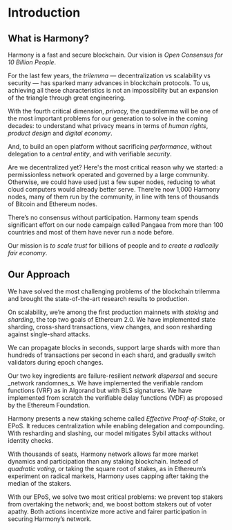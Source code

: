 # Introduction

## What is Harmony?

Harmony is a fast and secure blockchain. Our vision is _Open Consensus for 10 Billion People_.

For the last few years, the _trilemma_ — decentralization vs scalability vs security — has sparked many advances in blockchain protocols. To us, achieving all these characteristics is not an impossibility but an expansion of the triangle through great engineering.

With the fourth critical dimension, _privacy,_  the quadrilemma will be one of the most important problems for our generation to solve in the coming decades: to understand what privacy means in terms of _human rights_, _product design_ and _digital economy_.

And, to build an open platform without sacrificing _performance_, without delegation to a _central entity_, and with verifiable _security_. 

Are we decentralized yet? Here's the most critical reason why we started: a permissionless network operated and governed by a large community. Otherwise, we could have used just a few super nodes, reducing to what cloud computers would already better serve. There’re now 1,000 Harmony nodes, many of them run by the community, in line with tens of thousands of Bitcoin and Ethereum nodes.

There’s no consensus without participation. Harmony team spends significant effort on our node campaign called Pangaea from more than 100 countries and most of them have never run a node before.

Our mission is _to scale trust_ for billions of people and _to create a radically fair economy_.

## Our Approach

We have solved the most challenging problems of the blockchain trilemma and brought the state-of-the-art research results to production.

On scalability, we’re among the first production mainnets with _staking_ and _sharding_, the top two goals of Ethereum 2.0. We have implemented state sharding, cross-shard transactions, view changes, and soon resharding against single-shard attacks.

We can propagate blocks in seconds, support large shards with more than hundreds of transactions per second in each shard, and gradually switch validators during epoch changes.

Our two key ingredients are failure-resilient _network dispersal_ and secure _network randomnes_s. We have implemented the verifiable random functions \(VRF\) as in Algorand but with BLS signatures. We have implemented from scratch the verifiable delay functions \(VDF\) as proposed by the Ethereum Foundation.

Harmony presents a new staking scheme called _Effective Proof-of-Stake_, or EPoS. It reduces centralization while enabling delegation and compounding. With resharding and slashing, our model mitigates Sybil attacks without identity checks.

With thousands of seats, Harmony network allows far more market dynamics and participation than any staking blockchain. Instead of _quadratic voting_, or taking the square root of stakes, as in Ethereum’s experiment on radical markets, Harmony uses capping after taking the median of the stakers.

With our EPoS, we solve two most critical problems: we prevent top stakers from overtaking the network; and, we boost bottom stakers out of voter apathy. Both actions incentivize more active and fairer participation in securing Harmony’s network.


